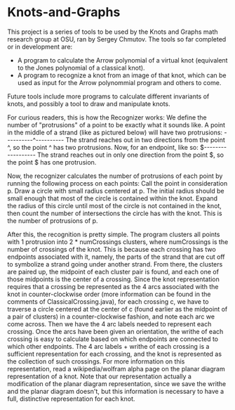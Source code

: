 # Knots-and-Graphs

This project is a series of tools to be used by the Knots and Graphs math research group at OSU, ran by Sergey Chmutov.
The tools so far completed or in development are:
- A program to calculate the Arrow polynomial of a virtual knot (equivalent to the Jones polynomial of a classical knot).
- A program to recognize a knot from an image of that knot, which can be used as input for the Arrow polynommial program and others to come.

Future tools include more programs to calculate different invariants of knots, and possibly a tool to draw and manipulate knots. 

For curious readers, this is how the Recognizer works:
We define the number of "protrusions" of a point to be exactly what it sounds like. A point in the middle of a strand (like as pictured below)
will have two protrusions: ----------^----------
The strand reaches out in two directions from the point ^, so the point ^ has two protrusions. 
Now, for an endpoint, like so: $------------------ 
The strand reaches out in only one direction from the point $, so the point $ has one protrusion.

Now, the recognizer calculates the number of protrusions of each point by running the following process on each points:
Call the point in consideration p. Draw a circle with small radius centered at p. The initial radius should be small enough that
most of the circle is contained within the knot. Expand the radius of this circle until most of the circle is not contained in the knot,
then count the number of intersections the circle has with the knot. This is the number of protrusions of p.

After this, the recognition is pretty simple. The program clusters all points with 1 protrusion into 2 * numCrossings clusters, where 
numCrossings is the number of crossings of the knot. This is because each crossing has two endpoints associated with it, namely, the parts
of the strand that are cut off to symbolize a strand going under another strand. From there, the clusters are paired up, the midpoint of each
cluster pair is found, and each one of those midpoints is the center of a crossing. Since the knot representation requires that a crossing
be represented as the 4 arcs associated with the knot in counter-clockwise order (more information can be found in the comments of
ClassicalCrossing.java), for each crossing c, we have to traverse a circle centered at the center of c (found earlier as the midpoint of
a pair of clusters) in a counter-clockwise fashion, and note each arc we come across. Then we have the 4 arc labels needed to represent each
crossing. Once the arcs have been given an orientation, the writhe of each crossing is easy to calculate based on which endpoints are connected
to which other endpoints. The 4 arc labels + writhe of each crossing is a sufficient representation for each crossing, and the knot is 
represented as the collection of such crossings. For more information on this representation, read a wikipedia/wolfram alpha page on the 
planar diagram representation of a knot. Note that our representation actually a modification of the planar diagram representation, since
we save the writhe and the planar diagram doesn't, but this information is necessary to have a full, distinctive representation for each knot.
